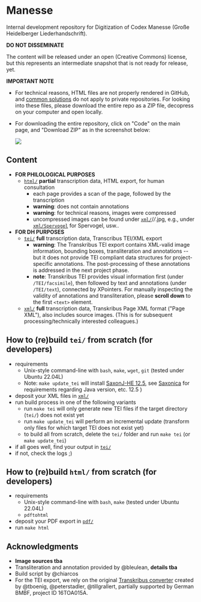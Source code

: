 # Manesse

Internal development repository for Digitization of Codex Manesse (Große Heidelberger Liederhandschrift). 

**DO NOT DISSEMINATE**

The content will be released under an open (Creative Commons) license, but this represents an intermediate snapshot that is not ready for release, yet.

**IMPORTANT NOTE**

- For technical reasons, HTML files are not properly rendered in GitHub, and [common solutions](https://htmlpreview.github.io/) do not apply to private repositories. For looking into these files, please download the entire repo as a ZIP file, decopress on your computer and open locally.
- For downloading the entire repository, click on "Code" on the main page, and "Download ZIP" as in the screenshot below:

	![](scripts/download.jpg)

## Content

- **FOR PHILOLOGICAL PURPOSES**
	- [`html/`](html) **partial** transcription data, HTML export, for human consultation
		- each page provides a scan of the page, followed by the transcription
		- **warning**: does not contain annotations
		- **warning**: for technical reasons, images were compressed
		- uncompressed images can be found under [`xml/`](img)/*/*.jpg, e.g., under [`xml/Spervogel`](xml/Spervogel) for Spervogel, usw..
- **FOR DH PURPOSES**
	- [`tei/`](tei) **full** transcription data, Transcribus TEI/XML export
		- **warning**: The Transkribus TEI export contains XML-valid image information, bounding boxes, transliteration and annotations -- but it does not provide TEI compliant data structures for project-specific annotations. The post-processing of these annotations is addressed in the next project phase.
		- **note**: Transkribus TEI provides visual information first (under `/TEI/facsimile`), then followed by text and annotations (under `/TEI/text`), connected by XPointers. For manually inspecting the validity of annotations and transliteration, please **scroll down** to the first `<text>` element.
	- [`xml/`](xml) **full** transcription data, Transkribus Page XML format ("Page XML"), also includes source images. (This is for subsequent processing/technically interested colleagues.)

## How to (re)build  `tei/` from scratch (for developers)

- requirements
	- Unix-style command-line with `bash`, `make`, `wget`, `git` (tested under Ubuntu 22.04L)
	- Note: `make update_tei` will install [SaxonJ-HE 12.5](https://github.com/Saxonica/Saxon-HE/releases/download/SaxonHE12-5/SaxonHE12-5J.zip), see [Saxonica](https://www.saxonica.com/download/java.xml) for requirements regarding Java version, etc.
12.5 )
- deposit your XML files in [`xml/`](xml)
- run build process in one of the following variants
	- run `make tei` will only generate new TEI files if the target directory (`tei/`) does not exist yet
 	- run `make update_tei` will perform an incremental update (transform only files for which target TEI does not exist yet)
	- to build all from scratch, delete the `tei/` folder and run `make tei` (or `make update_tei`)
- if all goes well, find your output in [`tei/`](tei)
- if not, check the logs ;)

## How to (re)build `html/` from scratch (for developers)

- requirements
	- Unix-style command-line with `bash`, `make` (tested under Ubuntu 22.04L)
	- `pdftohtml`
- deposit your PDF export in [`pdf/`](pdf)
- run `make html`

## Acknowledgments

- **Image sources tba**
- Transliteration and annotation provided by @bleulean, **details tba**
- Build script by @chiarcos
- For the TEI export, we rely on the original [Transkribus converter](https://github.com/dariok/page2tei) created by @tboenig, @peterstadler, @tillgrallert, partially supported by German BMBF, project ID 16TOA015A.
